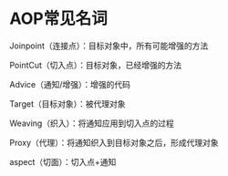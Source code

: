 # AOP常见名词
Joinpoint（连接点）：目标对象中，所有可能增强的方法

PointCut（切入点）：目标对象，已经增强的方法

Advice（通知/增强）：增强的代码

Target（目标对象）：被代理对象

Weaving（织入）：将通知应用到切入点的过程

Proxy（代理）：将通知织入到目标对象之后，形成代理对象

aspect（切面）：切入点+通知
